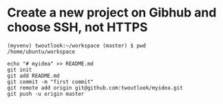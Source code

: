 # Create a new project on Gibhub and choose SSH, not HTTPS

    (myvenv) twoutlook:~/workspace (master) $ pwd
    /home/ubuntu/workspace

    echo "# myidea" >> README.md
    git init
    git add README.md
    git commit -m "first commit"
    git remote add origin git@github.com:twoutlook/myidea.git
    git push -u origin master